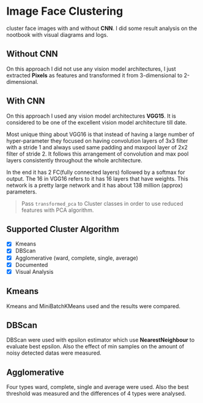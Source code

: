 # Image Face Clustering

cluster face images with and without **CNN**. I did some result analysis on the nootbook with visual diagrams and logs.

## Without CNN

On this approach I did not use any vision model architectures, I just extracted **Pixels** as features and transformed it from 3-dimensional to 2-dimensional.

## With CNN

On this approach I used any vision model architectures **VGG15**. It is considered to be one of the excellent vision model architecture till date. 

Most unique thing about VGG16 is that instead of having a large number of hyper-parameter they focused on having convolution layers of 3x3 filter with a stride 1 and always used same padding and maxpool layer of 2x2 filter of stride 2. It follows this arrangement of convolution and max pool layers consistently throughout the whole architecture. 

In the end it has 2 FC(fully connected layers) followed by a softmax for output. The 16 in VGG16 refers to it has 16 layers that have weights. This network is a pretty large network and it has about 138 million (approx) parameters.

> Pass `transformed_pca` to Cluster classes in order to use reduced features with PCA algorithm.

## Supported Cluster Algorithm

- [x] Kmeans
- [x] DBScan
- [x] Agglomerative (ward, complete, single, average)
- [x] Documented
- [x] Visual Analysis

## Kmeans

Kmeans and MiniBatchKMeans used and the results were compared.


## DBScan

DBScan were used with epsilon estimator which use **NearestNeighbour** to evaluate best epsilon. Also the effect of min samples on the amount of noisy detected datas were measured.

## Agglomerative  

Four types ward, complete, single and average were used. Also the best threshold was measured and the differences of 4 types were analysed.
